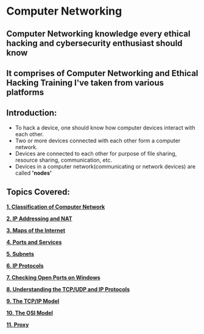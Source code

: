 # Computer Networking
## **Computer Networking knowledge every ethical hacking and cybersecurity enthusiast should know**
## It comprises of Computer Networking and Ethical Hacking Training I've taken from various platforms

## Introduction:

- To hack a device, one should know how computer devices interact with each other.
- Two or more devices connected with each other form a computer network.
- Devices are connected to each other for purpose of file sharing, resource sharing, communication, etc.
- Devices in a computer network(communicating or network devices) are called **'nodes'**

## Topics Covered:

**[1. Classification of Computer Network](https://github.com/ShubhamJagtap2000/Computer-Networking/blob/main/Classification-of-Computer-Network.md)**

**[2. IP Addressing and NAT](https://github.com/ShubhamJagtap2000/Computer-Networking/blob/main/IP-Addressing-And-NAT.md)**

**[3. Maps of the Internet](https://github.com/ShubhamJagtap2000/Computer-Networking/blob/main/Maps-of-the-Internet.md)**

**[4. Ports and Services](https://github.com/ShubhamJagtap2000/Computer-Networking/blob/main/Ports-and-Services.md)**

**[5. Subnets](https://github.com/ShubhamJagtap2000/Computer-Networking/blob/main/Subnets.md)**

**[6. IP Protocols](https://github.com/ShubhamJagtap2000/Computer-Networking/blob/main/Protocols.md)**

**[7. Checking Open Ports on Windows](https://github.com/ShubhamJagtap2000/Computer-Networking/blob/main/Checking-Open-Ports-on-Windows.md)**

**[8. Understanding the TCP/UDP and IP Protocols](https://github.com/ShubhamJagtap2000/Computer-Networking/blob/main/TCP-UDP-IP-Protocols.md)**

**[9. The TCP/IP Model](https://github.com/ShubhamJagtap2000/Computer-Networking/blob/main/The-TCP-IP-Model.md)**

**[10. The OSI Model](https://github.com/ShubhamJagtap2000/Computer-Networking/blob/main/The-OSI-Model.md)**

**[11. Proxy](https://github.com/ShubhamJagtap2000/Computer-Networking/blob/main/Proxy.md)**



